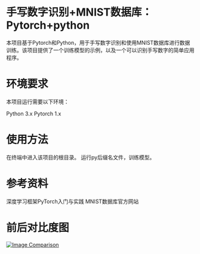 # 手写数字识别+MNIST数据库：Pytorch+python
本项目基于Pytorch和Python，用于手写数字识别和使用MNIST数据库进行数据训练。该项目提供了一个训练模型的示例，以及一个可以识别手写数字的简单应用程序。

# 环境要求
本项目运行需要以下环境：

Python 3.x
Pytorch 1.x

# 使用方法
在终端中进入该项目的根目录。
运行py后缀名文件，训练模型。
# 参考资料
深度学习框架PyTorch入门与实践
MNIST数据库官方网站

# 前后对比度图

<a href="https://imgsli.com/MzE0MjA3">
<img src="https://imgsli.com/MzE0MjA3" alt="Image Comparison">
</a>
